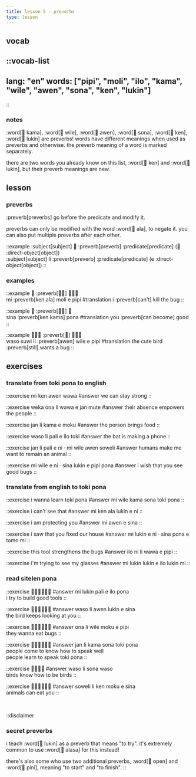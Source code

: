 ```yaml
---
title: lesson 5 - preverbs
type: lesson
---
```


## vocab
::vocab-list
---
lang: "en"
words: ["pipi", "moli", "ilo", "kama", "wile", "awen", "sona", "ken", "lukin"]
---
::

### notes
:word[󱤖 kama], :word[󱥷 wile], :word[󱤈 awen], :word[󱥡 sona], :word[󱤘 ken], :word[󱤮 lukin] are preverbs! words have different meanings when used as preverbs and otherwise. the preverb meaning of a word is marked separately.

there are two words you already know on this list, :word[󱤘 ken] and :word[󱤮 lukin], but their preverb meanings are new.

## lesson
### preverbs
:preverb[preverbs] go before the predicate and modify it.

preverbs can only be modified with the word :word[󱤂 ala], to negate it. you can also put multiple preverbs after each other.

::example
:subject[subject] 󱤧 :preverb[preverb] :predicate[predicate] (󱤉 :direct-object[object]) \
:subject[subject] li :preverb[preverb] :predicate[predicate] (e :direct-object[object])
::

### examples

::example
󱤴 :preverb[󱤘󱤂] 󱤷󱤉󱥑 \
mi :preverb[ken ala] moli e pipi
#translation
i :preverb[can't] kill the bug
::

::example
󱥞 :preverb[󱤘󱤖] 󱥔 \
sina :preverb[ken kama] pona
#translation
you :preverb[can become] good
::

::example
󱥴󱥦󱤧 :preverb[󱤈] 󱥷󱤉󱥑 \
waso suwi li :preverb[awen] wile e pipi
#translation
the cute bird :preverb[still] wants a bug
::

## exercises
### translate from toki pona to english
::exercise
mi ken awen wawa
#answer
we can stay strong
::

::exercise
weka ona li wawa e jan mute
#answer
their absence empowers the people
::

::exercise
jan li kama e moku
#answer
the person brings food
::

::exercise
waso li pali e ilo toki
#answer
the bat is making a phone
::

::exercise
jan li pali e ni · mi wile awen soweli
#answer
humans make me want to remain an animal
::

::exercise
mi wile e ni · sina lukin e pipi pona
#answer
i wish that you see good bugs
::

### translate from english to toki pona
::exercise
i wanna learn toki pona
#answer
mi wile kama sona toki pona
::

::exercise
i can't see that
#answer
mi ken ala lukin e ni
::

::exercise
i am protecting you
#answer
mi awen e sina
::

::exercise
i saw that you fixed our house
#answer
mi lukin e ni · sina pona e tomo mi
::

::exercise
this tool strengthens the bugs
#answer
ilo ni li wawa e pipi
::

::exercise
i'm trying to see my glasses
#answer
mi lukin lukin e ilo lukin mi
::

### read sitelen pona
::exercise
󱤴󱤮󱥉󱤉󱤎󱥔
#answer
mi lukin pali e ilo pona \
i try to build good tools
::

::exercise
󱥴󱤧󱤈󱤮󱤉󱥞
#answer
waso li awen lukin e sina \
the bird keeps looking at you
::

::exercise
󱥆󱤧󱥷󱤶󱤉󱥑
#answer
ona li wile moku e pipi \
they wanna eat bugs
::

::exercise
󱤑󱤧󱤖󱥡󱥬󱥔
#answer
jan li kama sona toki pona \
people come to know how to speak well \
people learn to speak toki pona
::

::exercise
󱥴󱤧󱥡󱥴
#answer
waso li sona waso \
birds know how to be birds
::

::exercise
󱥢󱤧󱤘󱤶󱤉󱥞
#answer
soweli li ken moku e sina \
animals can eat you
::

<br>

::disclaimer
### secret preverbs

i teach :word[󱤮 lukin] as a preverb that means "to try". it's extremely common to use :word[󱤃 alasa] for this instead!

there's also some who use two additional preverbs, :word[󱥇 open] and :word[󱥐 pini], meaning "to start" and "to finish".
::